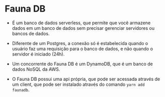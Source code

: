 # Fauna DB

* É um banco de dados serverless, que permite que você armazene dados em um banco de dados sem precisar gerenciar servidores ou bancos de dados.
* Diferente de um Postgres, a conexão só é estabelecida quando o usuário faz uma requisição para o banco de dados, e não quando o servidor é iniciado (24h).

* Um concorrente do Fauna DB é um DynamoDB, que é um banco de dados NoSQL da AWS.

* O Fauna DB possui uma api própria, que pode ser acessada através de um client, que pode ser instalado através do comando `yarn add faunadb`.